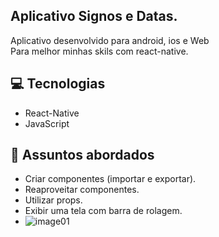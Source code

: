 ## Aplicativo Signos e Datas.
Aplicativo desenvolvido para android, ios e Web<br>
Para melhor minhas skils com react-native.


## 💻 Tecnologias
- React-Native
- JavaScript

## 💬 Assuntos abordados
- Criar componentes (importar e exportar).
- Reaproveitar componentes.
- Utilizar props.
- Exibir uma tela com barra de rolagem.
- ![image01](https://github.com/user-attachments/assets/04a38af7-2723-4588-a1b3-381f422d3389)
